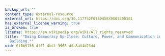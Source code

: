 ```yaml
---
backup_url: ''
content_type: external-resource
external_url: https://doi.org/10.1177%2F0739456X9801800101
has_external_license_warning: true
is_broken: true
license: https://en.wikipedia.org/wiki/All_rights_reserved
title: '"Doing Democracy Up-Close: Culture, Power, and Communication in Community
  Building."'
uid: 0f0b9156-df51-4bdf-9908-d0a8a34d26d4
---
```

